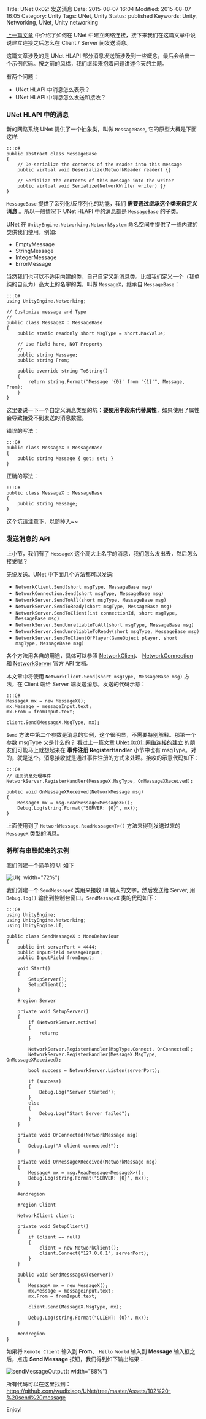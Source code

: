 Title: UNet 0x02: 发送消息
Date: 2015-08-07 16:04
Modified: 2015-08-07 16:05
Category: Unity
Tags: UNet, Unity
Status: published
Keywords: Unity, Networking, UNet, Unity networking

[上一篇文章]({filename}/uNET_1.md) 中介绍了如何在 UNet 中建立网络连接，接下来我们在这篇文章中说说建立连接之后怎么在 Client / Server 间发送消息。

这篇文章涉及的是 UNet HLAPI 部分消息发送所涉及到一些概念，最后会给出一个示例代码。按之前的风格，我们继续来抱着问题讲述今天的主题。

有两个问题：

* UNet HLAPI 中消息怎么表示？
* UNet HLAPI 中消息怎么发送和接收？

### UNet HLAPI 中的消息

新的网路系统 UNet 提供了一个抽象类，叫做 `MessageBase`, 它的原型大概是下面这样:

	:::c#
	public abstract class MessageBase
	{
	    // De-serialize the contents of the reader into this message
	    public virtual void Deserialize(NetworkReader reader) {}
	
	    // Serialize the contents of this message into the writer
	    public virtual void Serialize(NetworkWriter writer) {}
	}
	
`MessageBase` 提供了系列化/反序列化的功能，我们 __需要通过继承这个类来自定义消息__ 。所以一般情况下 UNet HLAPI 中的消息都是 `MessageBase` 的子类。

UNet 在 `UnityEngine.Networking.NetworkSystem` 命名空间中提供了一些内建的类供我们使用，例如:

* EmptyMessage
* StringMessage
* IntegerMessage
* ErrorMessage

当然我们也可以不适用内建的类，自己自定义新消息类。比如我们定义一个（我单纯的自认为）高大上的名字的类，叫做 `MessageX`，继承自 `MessageBase`：

	:::C#
	using UnityEngine.Networking;
	
	// Customize message and Type
	//
	public class MessageX : MessageBase
	{
	    public static readonly short MsgType = short.MaxValue;
	    
	    // Use Field here, NOT Property
	    //
	    public string Message;
	    public string From;
	
	    public override string ToString()
	    {
	        return string.Format("Message '{0}' from '{1}'", Message, From);
	    }
	}
	

这里要说一下一个自定义消息类型的坑：__要使用字段来代替属性__，如果使用了属性会导致接受不到发送的消息数据。

错误的写法：

	:::C#
	public class MessageX : MessageBase
	{
	    public string Message { get; set; }
	}
	
正确的写法：

	:::C#
	public class MessageX : MessageBase
	{
	    public string Message;
	}


这个坑请注意下，以防掉入~~	

### 发送消息的 API

上小节，我们有了 `MessageX` 这个高大上名字的消息，我们怎么发出去，然后怎么接受呢？

先说发送。UNet 中下面几个方法都可以发送:

* `NetworkClient.Send(short msgType, MessageBase msg)`
* `NetworkConnection.Send(short msgType, MessageBase msg)`
* `NetworkServer.SendToAll(short msgType, MessageBase msg)`
* `NetworkServer.SendToReady(short msgType, MessageBase msg)`
* `NetworkServer.SendToClient(int connectionId, short msgType, MessageBase msg)`
* `NetworkServer.SendUnreliableToAll(short msgType, MessageBase msg)`
* `NetworkServer.SendUnreliableToReady(short msgType, MessageBase msg)`
* `NetworkServer.SendToClientOfPlayer(GameObject player, short msgType, MessageBase msg)`

各个方法用各自的用途，具体可以参照 [NetworkClient](http://docs.unity3d.com/ScriptReference/Networking.NetworkClient.html)、
[NetworkConnection](http://docs.unity3d.com/ScriptReference/Networking.NetworkConnection.html) 和 
[NetworkServer](http://docs.unity3d.com/ScriptReference/Networking.NetworkServer.html) 官方 API 文档。

本文章中将使用 `NetworkClient.Send(short msgType, MessageBase msg)` 方法，在 Client 端给 Server 端发送消息。发送的代码示意：

	:::C#
 	MessageX mx = new MessageX();
    mx.Message = messageInput.text;
    mx.From = fromInput.text;
	
    client.Send(MessageX.MsgType, mx);


`Send` 方法中第二个参数是消息的实例，这个很明显，不需要特别解释。那第一个参数 msgType 又是什么的？ 看过上一篇文章 [UNet 0x01: 网络连接的建立]({filename}/uNET_1.md)
的朋友们可能马上就想起来在 __事件注册 RegisterHandler__ 小节中也有 msgType。对的，就是这个。消息接收就是通过事件注册的方式来处理。接收的示意代码如下：

	:::C#
	// 注册消息处理事件
	NetworkServer.RegisterHandler(MessageX.MsgType, OnMessageXReceived);
	
	public void OnMessageXReceived(NetworkMessage msg)
    {
        MessageX mx = msg.ReadMessage<MessageX>();
        Debug.Log(string.Format("SERVER: {0}", mx));
    }
	
上面使用到了 `NetworkMessage.ReadMessage<T>()` 方法来得到发送过来的 `MessageX` 类型的消息。


### 将所有串联起来的示例

我们创建一个简单的 UI 如下

![UI](images/UNet/sendMessageUI.PNG){: width="72%"}

我们创建一个 `SendMessageX` 类用来接收 UI 输入的文字，然后发送给 Server, 用 `Debug.log()` 输出到控制台窗口。`SendMessageX` 类的代码如下：

	:::C#
	using UnityEngine;
	using UnityEngine.Networking;
	using UnityEngine.UI;
	
	public class SendMessageX : MonoBehaviour
	{
	    public int serverPort = 4444;
	    public InputField messageInput;
	    public InputField fromInput;
	
	    void Start()
	    {
	        SetupServer();
	        SetupClient();
	    }
	
	    #region Server 
	
	    private void SetupServer()
	    {
	        if (NetworkServer.active)
	        {
	            return;
	        }
	
	        NetworkServer.RegisterHandler(MsgType.Connect, OnConnected);
	        NetworkServer.RegisterHandler(MessageX.MsgType, OnMessageXReceived);
	
	        bool success = NetworkServer.Listen(serverPort);
	
	        if (success)
	        {
	            Debug.Log("Server Started");
	        }
	        else
	        {
	            Debug.Log("Start Server failed");
	        }
	    }
	
	    private void OnConnected(NetworkMessage msg)
	    {
	        Debug.Log("A client connected!");
	    }
	
	    private void OnMessageXReceived(NetworkMessage msg)
	    {
	        MessageX mx = msg.ReadMessage<MessageX>();
	        Debug.Log(string.Format("SERVER: {0}", mx));
	    }
	
	    #endregion
	
	    #region Client
	
	    NetworkClient client;
	
	    private void SetupClient()
	    {
	        if (client == null)
	        {
	            client = new NetworkClient();
	            client.Connect("127.0.0.1", serverPort);
	        }
	    }
	
	    public void SendMesssageXToServer()
	    {
	        MessageX mx = new MessageX();
	        mx.Message = messageInput.text;
	        mx.From = fromInput.text;
	
	        client.Send(MessageX.MsgType, mx);
	        
	        Debug.Log(string.Format("CLIENT: {0}", mx));
	    }
	
	    #endregion
	}


如果将 `Remote Client` 输入到 __From__、 `Hello World` 输入到 __Message__ 输入框之后，点击 __Send Message__ 按钮，我们得到如下输出结果：

![sendMessageOutput](images/UNet/sendMessageOutput.PNG){: width="88%"}

所有代码可以在这里找到：<https://github.com/wudixiaop/UNet/tree/master/Assets/102%20-%20send%20message>
	
Enjoy!